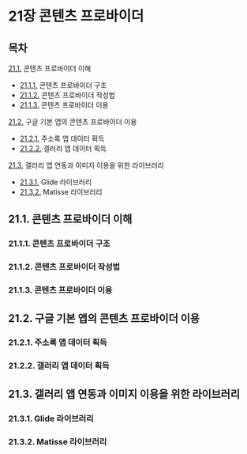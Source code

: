 # 21장 콘텐츠 프로바이더
## 목차
[21.1.](#211-콘텐츠-프로바이더-이해) 콘텐츠 프로바이더 이해
  - [21.1.1.](#2111-콘텐츠-프로바이더-구조) 콘텐츠 프로바이더 구조
  - [21.1.2.](#2112-콘텐츠-프로바이더-작성법) 콘텐츠 프로바이더 작성법
  - [21.1.3.](#2113-콘텐츠-프로바이더-이용) 콘텐츠 프로바이더 이용
  
  
[21.2.](#212-구글-기본-앱의-콘텐츠-프로바이더-이용) 구글 기본 앱의 콘텐츠 프로바이더 이용
  - [21.2.1.](#2121-주소록-앱-데이터-획득) 주소록 앱 데이터 획득
  - [21.2.2.](#2122-갤러리-앱-데이터-획득) 갤러리 앱 데이터 획득
  
[21.3.](#213-갤러리-앱-연동과-이미지-이용을-위한-라이브러리) 갤러리 앱 연동과 이미지 이용을 위한 라이브러리
  - [21.3.1.](#2131-Glide-라이브러리) Glide 라이브러리
  - [21.3.2.](#2132-Matisse-라이브러리) Matisse 라이브러리

## 21.1. 콘텐츠 프로바이더 이해
### 21.1.1. 콘텐츠 프로바이더 구조
### 21.1.2. 콘텐츠 프로바이더 작성법
### 21.1.3. 콘텐츠 프로바이더 이용
## 21.2. 구글 기본 앱의 콘텐츠 프로바이더 이용
### 21.2.1. 주소록 앱 데이터 획득
### 21.2.2.  갤러리 앱 데이터 획득
## 21.3. 갤러리 앱 연동과 이미지 이용을 위한 라이브러리
### 21.3.1. Glide 라이브러리
### 21.3.2. Matisse 라이브러리
